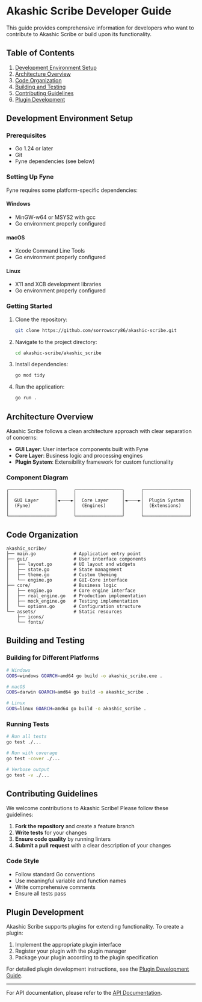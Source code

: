 # Akashic Scribe Developer Guide

This guide provides comprehensive information for developers who want to contribute to Akashic Scribe or build upon its functionality.

## Table of Contents

1. [Development Environment Setup](#development-environment-setup)
2. [Architecture Overview](#architecture-overview)
3. [Code Organization](#code-organization)
4. [Building and Testing](#building-and-testing)
5. [Contributing Guidelines](#contributing-guidelines)
6. [Plugin Development](#plugin-development)

## Development Environment Setup

### Prerequisites

- Go 1.24 or later
- Git
- Fyne dependencies (see below)

### Setting Up Fyne

Fyne requires some platform-specific dependencies:

#### Windows
- MinGW-w64 or MSYS2 with gcc
- Go environment properly configured

#### macOS
- Xcode Command Line Tools
- Go environment properly configured

#### Linux
- X11 and XCB development libraries
- Go environment properly configured

### Getting Started

1. Clone the repository:
   ```bash
   git clone https://github.com/sorrowscry86/akashic-scribe.git
   ```

2. Navigate to the project directory:
   ```bash
   cd akashic-scribe/akashic_scribe
   ```

3. Install dependencies:
   ```bash
   go mod tidy
   ```

4. Run the application:
   ```bash
   go run .
   ```

## Architecture Overview

Akashic Scribe follows a clean architecture approach with clear separation of concerns:

- **GUI Layer**: User interface components built with Fyne
- **Core Layer**: Business logic and processing engines
- **Plugin System**: Extensibility framework for custom functionality

### Component Diagram

```
┌─────────────────┐      ┌─────────────────┐      ┌─────────────────┐
│                 │      │                 │      │                 │
│  GUI Layer      │◄────►│  Core Layer     │◄────►│  Plugin System  │
│  (Fyne)         │      │  (Engines)      │      │  (Extensions)   │
│                 │      │                 │      │                 │
└─────────────────┘      └─────────────────┘      └─────────────────┘
```

## Code Organization

```
akashic_scribe/
├── main.go              # Application entry point
├── gui/                 # User interface components
│   ├── layout.go        # UI layout and widgets
│   ├── state.go         # State management
│   ├── theme.go         # Custom theming
│   └── engine.go        # GUI-Core interface
├── core/                # Business logic
│   ├── engine.go        # Core engine interface
│   ├── real_engine.go   # Production implementation
│   ├── mock_engine.go   # Testing implementation
│   └── options.go       # Configuration structure
└── assets/              # Static resources
    ├── icons/
    └── fonts/
```

## Building and Testing

### Building for Different Platforms

```bash
# Windows
GOOS=windows GOARCH=amd64 go build -o akashic_scribe.exe .

# macOS
GOOS=darwin GOARCH=amd64 go build -o akashic_scribe .

# Linux
GOOS=linux GOARCH=amd64 go build -o akashic_scribe .
```

### Running Tests

```bash
# Run all tests
go test ./...

# Run with coverage
go test -cover ./...

# Verbose output
go test -v ./...
```

## Contributing Guidelines

We welcome contributions to Akashic Scribe! Please follow these guidelines:

1. **Fork the repository** and create a feature branch
2. **Write tests** for your changes
3. **Ensure code quality** by running linters
4. **Submit a pull request** with a clear description of your changes

### Code Style

- Follow standard Go conventions
- Use meaningful variable and function names
- Write comprehensive comments
- Ensure all tests pass

## Plugin Development

Akashic Scribe supports plugins for extending functionality. To create a plugin:

1. Implement the appropriate plugin interface
2. Register your plugin with the plugin manager
3. Package your plugin according to the plugin specification

For detailed plugin development instructions, see the [Plugin Development Guide](plugins.md).

---

For API documentation, please refer to the [API Documentation](../api/index.md).
